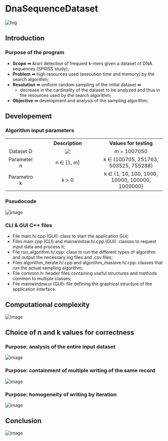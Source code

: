 # DnaSequenceDataset
 
![tog](https://github.com/bertonfederico/DnaSequenceDataset/assets/105301467/375cb744-3c7b-44f7-bc64-e25b4fe6a70b)

## Introduction
### Purpose of the program 
* **Scope** ➡ &rarr detection of frequent k-mers given a dataset of DNA sequences (SPRISS study);
* **Problem** ➡ high resources used (execution time and memory) by the search algorithm;
* **Resolution** ➡ uniform random sampling of the initial dataset ➡ 
  * decrease in the cardinality of the dataset to be analyzed and thus in the resources used by the search algorithm;
* **Objective** ➡ development and analysis of the sampling algorithm;

## Developement
### Algorithm input parameters
<table align="center">
	<tr align="center">
  		<th></th>
		<th>Description</th>
		<th>Values for testing</th>
	</tr>
	<tr align="center">
  		<td>Dataset D</td>
		<td width=40%><img src="https://github.com/bertonfederico/DnaSequenceDataset/assets/105301467/d8c75a18-455c-42f3-ba45-ddadad224681)"</img> </td>
		<td>m = 1007050</td>
	</tr>
 	<tr align="center">
  		<td>Parameter n</td>
		<td>n ∈ [1, m]</td>
		<td>k ∈ {100705, 251763, 503525, 755288}</td>
	</tr>
 	<tr align="center">
  		<td>Parametro k</td>
		<td>k > 0</td>
		<td>k ∈ {1, 10, 100, 1000, 10000, 100000, 1000000}</td>
	</tr>
</table>

### Pseudocode
![image](https://github.com/bertonfederico/DnaSequenceDataset/assets/105301467/f49dac47-ce19-4074-9d9e-1e02b1bee3ac)

### CLI & GUI C++ files
* File main.h/.cpp (GUI): class to start the application GUI;
* Files main.cpp (CLI) and mainwindow.h/.cpp (GUI): classes to request input data and process it;
* File run_algorithm.h/.cpp: class to run the different types of algorithm and output the necessary log files and .csv files;
* Files algorithm_iterate.h/.cpp and algorithm_massive.h/.cpp: classes that run the actual sampling algorithm;
* File common.h: header files containing useful structures and methods common to multiple classes;
* File mainwindow.ui (GUI): file defining the graphical structure of the application interface.


## Computational complexity
![image](https://github.com/bertonfederico/DnaSequenceDataset/assets/105301467/d3125d78-440e-4b05-a763-44d4a749875c)

## Choice of n and k values for correctness
### Purpose: analysis of the entire input dataset
![image](https://github.com/bertonfederico/DnaSequenceDataset/assets/105301467/d4b22b6a-8021-487d-a131-206f8f72de3b)

### Purpose: containment of multiple writing of the same record
![image](https://github.com/bertonfederico/DnaSequenceDataset/assets/105301467/6ac6caf4-cc7f-4c5a-b11d-f8016ab316da)

### Purpose: homogeneity of writing by iteration
![image](https://github.com/bertonfederico/DnaSequenceDataset/assets/105301467/0da6d91c-d079-4756-9318-fab0a49f1436)


## Conclusion
![image](https://github.com/bertonfederico/DnaSequenceDataset/assets/105301467/d206d15b-d2f8-44d3-97bd-38cca0583516)
